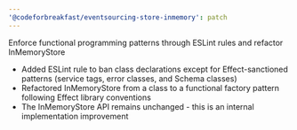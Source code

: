 ```yaml
---
'@codeforbreakfast/eventsourcing-store-inmemory': patch
---
```


Enforce functional programming patterns through ESLint rules and refactor InMemoryStore

- Added ESLint rule to ban class declarations except for Effect-sanctioned patterns (service tags, error classes, and Schema classes)
- Refactored InMemoryStore from a class to a functional factory pattern following Effect library conventions
- The InMemoryStore API remains unchanged - this is an internal implementation improvement
